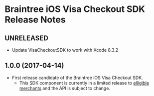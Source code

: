 # Braintree iOS Visa Checkout SDK Release Notes

## UNRELEASED

* Update VisaCheckoutSDK to work with Xcode 8.3.2

## 1.0.0 (2017-04-14)

* First release candidate of the Braintree iOS Visa Checkout SDK.
  * This SDK component is currently in a limited release to [elligible merchants](https://articles.braintreepayments.com/guides/payment-methods/visa-checkout#limited-release-eligibility) and the API is subject to change.
